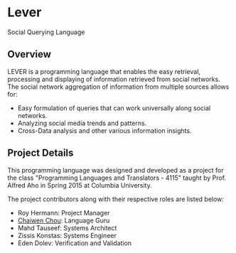 # Lever
Social Querying Language

## Overview

LEVER is a programming language that enables the easy retrieval, processing and displaying of information retrieved from social networks. The social network aggregation of information from multiple sources allows for:

- Easy formulation of queries that can work universally along social networks.
- Analyzing social media trends and patterns. 
- Cross-Data analysis and other various information insights.

## Project Details

This programming language was designed and developed as a project for the class "Programming Languages and Translators - 4115" taught by Prof. Alfred Aho in Spring 2015 at Columbia University.

The project contributors along with their respective roles are listed below:

- Roy Hermann: Project Manager
- [Chaiwen Chou](https://github.com/chaiwen): Language Guru
- Mahd Tauseef: Systems Architect
- Zissis Konstas: Systems Engineer
- Eden Dolev: Verification and Validation

